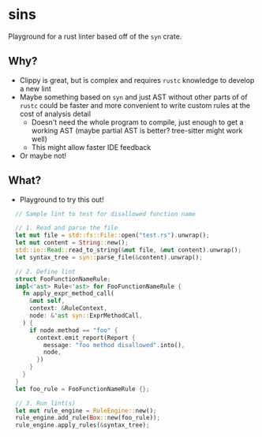 # sins

Playground for a rust linter based off of the `syn` crate.

## Why?

- Clippy is great, but is complex and requires `rustc` knowledge to develop a new lint
- Maybe something based on `syn` and just AST without other parts of of `rustc` could be faster and more convenient to write custom rules at the cost of analysis detail
  - Doesn't need the whole program to compile, just enough to get a working AST (maybe partial AST is better? tree-sitter might work well)
  - This might allow faster IDE feedback
- Or maybe not!

## What?

- Playground to try this out!

```rust
  // Sample lint to test for disallowed function name

  // 1. Read and parse the file
  let mut file = std::fs::File::open("test.rs").unwrap();
  let mut content = String::new();
  std::io::Read::read_to_string(&mut file, &mut content).unwrap();
  let syntax_tree = syn::parse_file(&content).unwrap();

  // 2. Define lint
  struct FooFunctionNameRule;
  impl<'ast> Rule<'ast> for FooFunctionNameRule {
    fn apply_expr_method_call(
      &mut self,
      context: &RuleContext,
      node: &'ast syn::ExprMethodCall,
    ) {
      if node.method == "foo" {
        context.emit_report(Report {
          message: "foo method disallowed".into(),
          node,
        })
      }
    }
  }
  let foo_rule = FooFunctionNameRule {};

  // 3. Run lint(s)
  let mut rule_engine = RuleEngine::new();
  rule_engine.add_rule(Box::new(foo_rule));
  rule_engine.apply_rules(&syntax_tree);
```
